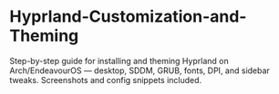 # Hyprland-Customization-and-Theming
Step-by-step guide for installing and theming Hyprland on Arch/EndeavourOS — desktop, SDDM, GRUB, fonts, DPI, and sidebar tweaks. Screenshots and config snippets included.
